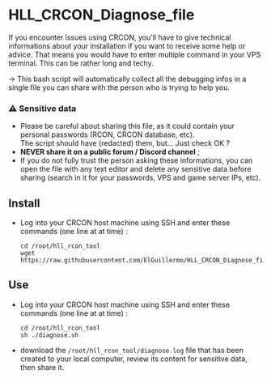 # HLL_CRCON_Diagnose_file
If you encounter issues using CRCON, you'll have to give technical informations about your installation if you want to receive some help or advice.
That means you would have to enter multiple command in your VPS terminal. This can be rather long and techy.

-> This bash script will automatically collect all the debugging infos in a single file you can share with the person who is trying to help you.

### :warning: Sensitive data
- Please be careful about sharing this file, as it could contain your personal passwords (RCON, CRCON database, etc).  
The script should have (redacted) them, but... Just check OK ?
- **NEVER share it on a public forum / Discord channel** ;
- If you do not fully trust the person asking these informations, you can open the file with any text editor and delete any sensitive data before sharing (search in it for your passwords, VPS and game server IPs, etc).

## Install
- Log into your CRCON host machine using SSH and enter these commands (one line at at time) :
  ```shell
  cd /root/hll_rcon_tool
  wget https://raw.githubusercontent.com/ElGuillermo/HLL_CRCON_Diagnose_file/refs/heads/main/diagnose.sh
  ```

## Use
- Log into your CRCON host machine using SSH and enter these commands (one line at at time) :
  ```shell
  cd /root/hll_rcon_tool
  sh ./diagnose.sh
  ```
- download the `/root/hll_rcon_tool/diagnose.log` file that has been created to your local computer, review its content for sensitive data, then share it.
